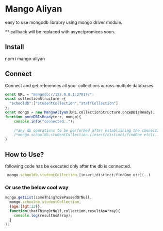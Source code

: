 # Mango Aliyan
easy to use mongodb librabry using mongo driver module.

** callback will be replaced with async/promices soon.

<h2>Install</h2>

npm i mango-aliyan

<h2>Connect</h2>
Connect and get references all your collections across multiple databases.

```javascript
const URL = "mongodb://127.0.0.1:27017/";
const collectionStructure ={
  "schooldb":["studentCollection","staffCollection"]
};
const mongo = new MangoAliyan(URL,collectionStructure,onceDBIsReady);
function onceDBIsReady(err, mongo){
    console.info("connected..");  
    
    /*any db operations to be performed after establishing the connectivity*/
    /*mongo.schooldb.studentCollection.[insert/distinct/findOne etc](..)*/
}
```
<h2>How to Use?</h2>
following code has be executed only after the db is connected.

```javascript
 mongo.schooldb.studentCollection.[insert/distinct/findOne etc](..)
```

 <h3>Or use the below cool way</h3>
 
```javascript
mongo.getList(someThingToBePassedOrNull,
  mongo.schooldb.studentCollection,
  {age:{$gt:13}},
  function(thatThingOrNull,collection,resultAsArray){
    console.log(resultAsArray);
  }
);
```

